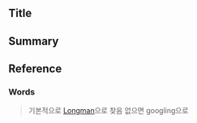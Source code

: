 ## Title

## Summary

## Reference

### Words
> 기본적으로 [Longman](https://www.ldoceonline.com/ko/)으로 찾음
> 없으면 googling으로
